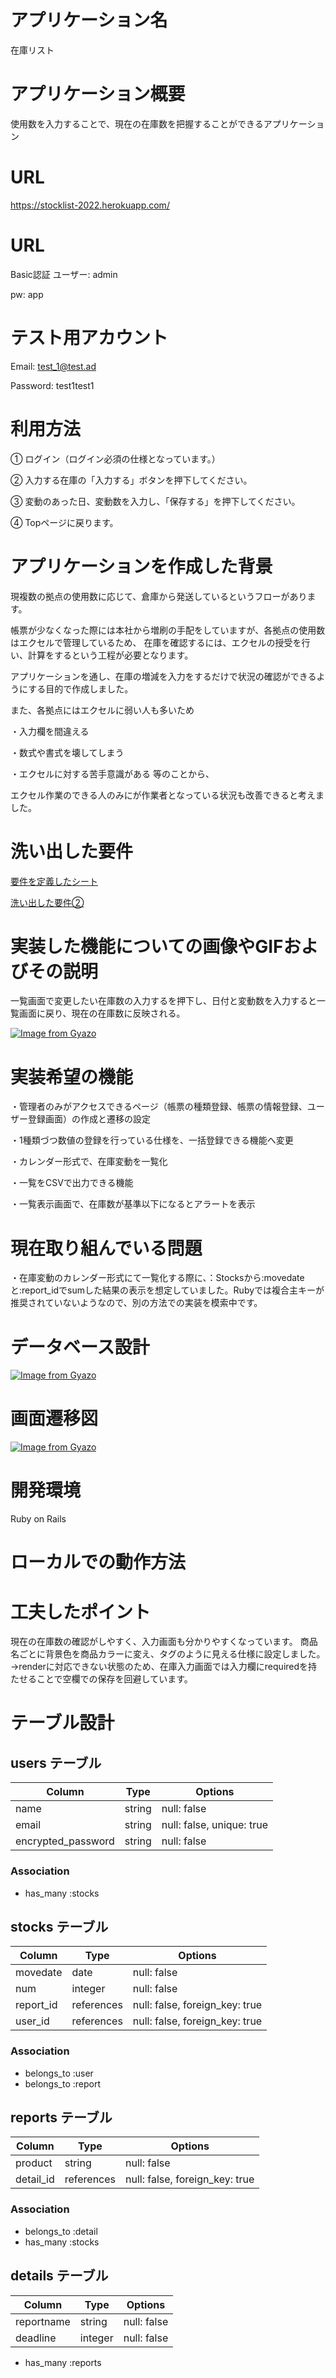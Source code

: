 # アプリケーション名
在庫リスト

# アプリケーション概要
使用数を入力することで、現在の在庫数を把握することができるアプリケーション

# URL
https://stocklist-2022.herokuapp.com/

# URL
Basic認証
ユーザー:
admin

pw:
app

# テスト用アカウント
Email:
test_1@test.ad

Password:
test1test1

# 利用方法
① ログイン（ログイン必須の仕様となっています。）

② 入力する在庫の「入力する」ボタンを押下してください。

③ 変動のあった日、変動数を入力し、「保存する」を押下してください。

④ Topページに戻ります。

# アプリケーションを作成した背景
現複数の拠点の使用数に応じて、倉庫から発送しているというフローがあります。

帳票が少なくなった際には本社から増刷の手配をしていますが、各拠点の使用数はエクセルで管理しているため、
在庫を確認するには、エクセルの授受を行い、計算をするという工程が必要となります。

アプリケーションを通し、在庫の増減を入力をするだけで状況の確認ができるようにする目的で作成しました。

また、各拠点にはエクセルに弱い人も多いため

・入力欄を間違える

・数式や書式を壊してしまう

・エクセルに対する苦手意識がある 等のことから、

エクセル作業のできる人のみにが作業者となっている状況も改善できると考えました。

# 洗い出した要件
[要件を定義したシート](https://docs.google.com/spreadsheets/d/12HZikHPaOe1PTmnx8pEd-tpG2kAiMrl2KpEyROhfkZw/edit?usp=sharing)

[洗い出した要件②](https://docs.google.com/presentation/d/1YsgQMyQqlUw5o7HtIiUWMPlc3ExAU4r7tj6sSn7eVWM/edit?usp=sharing)

# 実装した機能についての画像やGIFおよびその説明

一覧画面で変更したい在庫数の入力するを押下し、日付と変動数を入力すると一覧画面に戻り、現在の在庫数に反映される。

[![Image from Gyazo](https://i.gyazo.com/0c92951471c091d6143309591231c8e9.gif)](https://gyazo.com/0c92951471c091d6143309591231c8e9)


# 実装希望の機能
・管理者のみがアクセスできるページ（帳票の種類登録、帳票の情報登録、ユーザー登録画面）の作成と遷移の設定

・1種類づつ数値の登録を行っている仕様を、一括登録できる機能へ変更

・カレンダー形式で、在庫変動を一覧化

・一覧をCSVで出力できる機能

・一覧表示画面で、在庫数が基準以下になるとアラートを表示


# 現在取り組んでいる問題
・在庫変動のカレンダー形式にて一覧化する際に、：Stocksから:movedateと:report_idでsumした結果の表示を想定していました。Rubyでは複合主キーが推奨されていないようなので、別の方法での実装を模索中です。

# データベース設計
[![Image from Gyazo](https://i.gyazo.com/38df394e8d033f20322317a77fe84a39.png)](https://gyazo.com/38df394e8d033f20322317a77fe84a39)

# 画面遷移図
[![Image from Gyazo](https://i.gyazo.com/4374c898ab577a9ca6a307d24eaf6f3f.png)](https://gyazo.com/4374c898ab577a9ca6a307d24eaf6f3f)


# 開発環境
Ruby on Rails

# ローカルでの動作方法


# 工夫したポイント
現在の在庫数の確認がしやすく、入力画面も分かりやすくなっています。
商品名ごとに背景色を商品カラーに変え、タグのように見える仕様に設定しました。
→renderに対応できない状態のため、在庫入力画面では入力欄にrequiredを持たせることで空欄での保存を回避しています。


# テーブル設計
## users テーブル
| Column              | Type    | Options                    |
| ------------------- | ------- | -------------------------- |
| name                | string  | null: false                |
| email               | string  | null: false, unique: true  |
| encrypted_password  | string  | null: false                |

### Association
- has_many :stocks

## stocks テーブル
| Column              | Type       | Options                        |
| ------------------- | ---------- | ------------------------------ |
| movedate            | date       | null: false                    |
| num                 | integer    | null: false                    |
| report_id           | references | null: false, foreign_key: true |
| user_id             | references | null: false, foreign_key: true |

### Association
- belongs_to :user
- belongs_to :report

## reports テーブル
| Column              | Type       | Options                        |
| ------------------- | ---------- | ------------------------------ |
| product             | string     | null: false                    |
| detail_id           | references | null: false, foreign_key: true |

### Association
- belongs_to :detail
- has_many :stocks

## details テーブル
| Column              | Type    | Options          |
| ------------------- | ------- | ---------------- |
| reportname          | string  | null: false      |
| deadline            | integer | null: false      |
- has_many :reports
